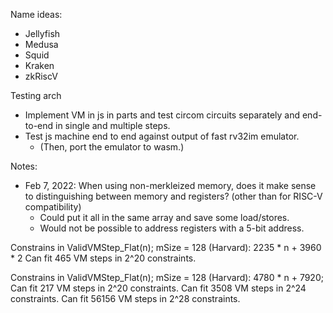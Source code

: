 Name ideas:
- Jellyfish
- Medusa
- Squid
- Kraken
- zkRiscV

Testing arch
- Implement VM in js in parts and test circom circuits separately and end-to-end in single and multiple steps.
- Test js machine end to end against output of fast rv32im emulator.
    - (Then, port the emulator to wasm.)

Notes:
- Feb 7, 2022: When using non-merkleized memory, does it make sense to distinguishing between memory and registers? (other than for RISC-V compatibility)
    - Could put it all in the same array and save some load/stores.
    - Would not be possible to address registers with a 5-bit address.

Constrains in ValidVMStep_Flat(n); mSize = 128 (Harvard): 2235 * n + 3960 * 2
Can fit 465 VM steps in 2^20 constraints.

Constrains in ValidVMStep_Flat(n); mSize = 128 (Harvard): 4780 * n + 7920;
Can fit 217 VM steps in 2^20 constraints.
Can fit 3508 VM steps in 2^24 constraints.
Can fit 56156 VM steps in 2^28 constraints.
